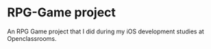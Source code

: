 # RPG-Game project

An RPG Game project that I did during my iOS development studies at Openclassrooms. 


